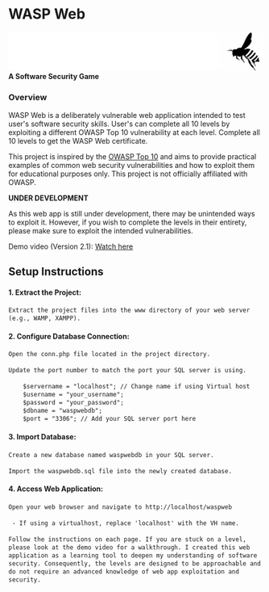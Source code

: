 # WASP Web 
![Project Banner](images/banner.png)
__A Software Security Game__

### Overview
WASP Web is a deliberately vulnerable web application intended to test user's software security skills. User's can complete all 10 levels by exploiting a different OWASP Top 10 
vulnerability at each level. Complete all 10 levels to get the WASP Web certificate.

This project is inspired by the [OWASP Top 10](https://owasp.org/www-project-top-ten/) and aims to provide practical examples of common web security vulnerabilities and how to exploit them for educational purposes only. This project is not officially affiliated with OWASP.

__UNDER DEVELOPMENT__

As this web app is still under development, there may be unintended ways to exploit it. However, 
if you wish to complete the levels in their entirety, please make sure to exploit the intended vulnerabilities.

Demo video (Version 2.1): [Watch here](https://youtu.be/KhGYv_ks8UI)

## Setup Instructions

#### 1. Extract the Project:

    Extract the project files into the www directory of your web server (e.g., WAMP, XAMPP).

#### 2. Configure Database Connection:

    Open the conn.php file located in the project directory.

    Update the port number to match the port your SQL server is using.

        $servername = "localhost"; // Change name if using Virtual host
        $username = "your_username";
        $password = "your_password";
        $dbname = "waspwebdb";
        $port = "3306"; // Add your SQL server port here

#### 3. Import Database:
    

    Create a new database named waspwebdb in your SQL server.

    Import the waspwebdb.sql file into the newly created database.

#### 4. Access Web Application:

    Open your web browser and navigate to http://localhost/waspweb

     - If using a virtualhost, replace 'localhost' with the VH name.

    Follow the instructions on each page. If you are stuck on a level, please look at the demo video for a walkthrough. I created this web application as a learning tool to deepen my understanding of software security. Consequently, the levels are designed to be approachable and do not require an advanced knowledge of web app exploitation and security. 

